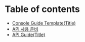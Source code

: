 # Table of contents

* [Console Guide Template(Title)](README.md)
* [API 사용 준비](api.md)
* [API Guide(Title)](api-guide-title.md)
